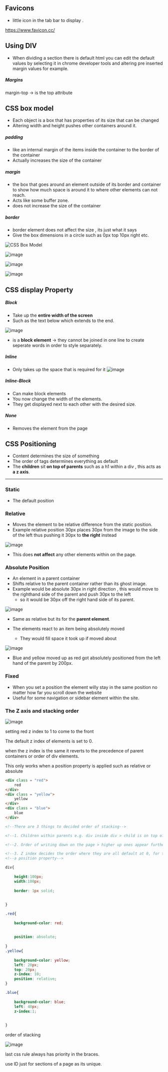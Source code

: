 ## Favicons

- little icon in the tab bar to display .

https://www.favicon.cc/

## Using DIV

- When dividing a section there is default html you can edit the default values by selecting it in chrome developer tools and altering pre inserted margin values for example. 

##### Margins

margin-top -> is the top attribute

## CSS box model

- Each object is a box that has properties of its size that can be changed
- Altering width and height pushes other containers around it. 

##### padding 

- like an internal margin of the items inside the container to the border of the container
- Actually increases the size of the container

##### margin

- the box that goes around an element outside of its border and container to show how much space is around it to where other elements can not reach.
- Acts like some buffer zone.
- does not increase the size of the container

##### border

- border element does not affect the size , its just what it says
- Give the box dimensions in a circle such as 0px top 10px right etc. 

![CSS Box Model](https://www.csssolid.com/images/box-model/css-box-model.png)

![image](https://github.com/sbalfe/all-notes/blob/master/images/image-20201125052912684.png)

![image](https://github.com/sbalfe/all-notes/blob/master/images/image-20201125052931617.png)

![image](https://github.com/sbalfe/all-notes/blob/master/images/image-20201125052954987.png)

## CSS display Property

##### Block

- Take up the **entire width of the screen**
- Such as the text below which extends to the end. 

![image](https://github.com/sbalfe/all-notes/blob/master/images/image-20201205195945476.png)

- <paragraph tag> is a **block element** $\to$ they cannot be joined in one line to create seperate words in order to style separately. 

##### Inline

- Only takes up the space that is required for it 
![image](https://github.com/sbalfe/all-notes/blob/master/images/image-20201205200647332.png)

##### Inline-Block

- Can make block elements
- You now change the width of the elements. 
- They get displayed next to each other with the desired size. 

##### None

- Removes the element from the page

  

## CSS Positioning

- Content determines the size of something
- The order of tags determines everything as default
- The **children** sit **on top of parents** such as a h1 within a div , this acts as **a z axis**.

---

### Static

- The default position

### Relative

- Moves the element to be relative difference from the static position.
- Example relative position 30px places 30px from the image to the side of the left thus pushing it 30px to **the right** instead

![image](https://github.com/sbalfe/all-notes/blob/master/images/image-20201214051945795.png)

- This does **not affect** any other elements within on the page. 

### Absolute Position

- An element in a parent container
- Shifts relative to the parent container rather than its ghost image.
- Example would be absolute 30px in right direction , this would move to the righthand side of the parent and push 30px to the left
  - so it would be 30px off the right hand side of its parent.

![image](https://github.com/sbalfe/all-notes/blob/master/images/image-20201214052709912.png)

- Same as relative but its for the **parent element**.

- The elements react to an item being absolutely moved
  - They would fill space it took up if moved about 

![image](https://github.com/sbalfe/all-notes/blob/master/images/image-20201214052915450.png)

- Blue and yellow moved up as red got absolutely positioned from the left hand of the parent by 200px. 

### Fixed

- When you set a position the element willy stay in the same position no matter how far you scroll down the website 
- Useful for some navigation or sidebar element within the site.

### The Z axis and stacking order

![image](https://github.com/sbalfe/all-notes/blob/master/images/image-20201220210504855.png)

setting red z index to 1 to come to the front

The default z index of elements is set to 0.

when the z index is the same it reverts to the precedence of parent containers or order of div elements.

This only works when a position property is applied such as relative or absolute

```html
<div class = "red">
    red
</div>    
<div class = "yellow">
    yellow
</div>    
<div class = "blue">
    blue
</div>    

<!--There are 3 things to decided order of stacking-->

<!--1. Children within parents e.g. div inside div > child is on top of parent-->

<!--2. Order of writing down on the page > higher up ones appear further back-->

<!--3. Z index decides the order where they are all default at 0, for this to apply an element must be using-->
<!--a position property-->
```

```css
div{
    
    height:100px;
    width:100px;
    
    border: 1px solid;
    
    
}

.red{
    
    background-color: red;
  
    
    position: absolute;
    
}
.yellow{
    
    background-color: yellow;
    left: 20px;
    top: 20px;
    z-index: 10;
    position: relative;
}

.blue{
    
    background-color: blue;
    left: 40px;
    z-index:1;
    
    
}
```

order of stacking

![image](https://github.com/sbalfe/all-notes/blob/master/images/image-20201220214604001.png)

last css rule always has priority in the braces. 

use ID just for sections of a page as its unique. 